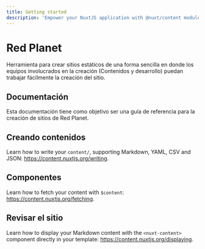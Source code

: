 ```yaml
---
title: Getting started
description: 'Empower your NuxtJS application with @nuxt/content module: write in a content/ directory and fetch your Markdown, JSON, YAML and CSV files through a MongoDB like API, acting as a Git-based Headless CMS.'
---
```


# Red Planet

Herramienta para crear sitios estáticos de una forma sencilla en donde los equipos involucrados en la creación (Contenidos y desarrollo) puedan trabajar fácilmente la creación del sitio.

## Documentación

Esta documentación tiene como objetivo ser una guía de referencia para la creación de sitios de Red Planet.

## Creando contenidos

Learn how to write your `content/`, supporting Markdown, YAML, CSV and JSON: https://content.nuxtjs.org/writing.

## Componentes

Learn how to fetch your content with `$content`: https://content.nuxtjs.org/fetching.

## Revisar el sitio

Learn how to display your Markdown content with the `<nuxt-content>` component directly in your template: https://content.nuxtjs.org/displaying.